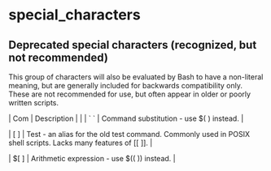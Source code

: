 special_characters
==================



## Deprecated special characters (recognized, but not recommended)

This group of characters will also be evaluated by Bash to have a non-literal meaning, but are generally included for backwards compatibility only. These are not recommended for use, but often appear in older or poorly written scripts.

| Com | Description |
|
| \` ` | Command substitution - use $( ) instead. |

| [ ] | Test - an alias for the old test command. Commonly used in POSIX shell scripts. Lacks many features of [[ ]]. |

| \$[ ] | Arithmetic expression - use $(( )) instead. |
